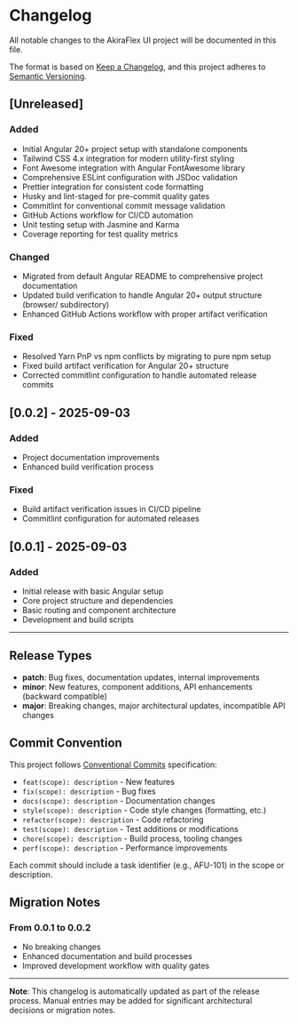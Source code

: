 # Changelog

All notable changes to the AkiraFlex UI project will be documented in this file.

The format is based on [Keep a Changelog](https://keepachangelog.com/en/1.0.0/),
and this project adheres to
[Semantic Versioning](https://semver.org/spec/v2.0.0.html).

## [Unreleased]

### Added

- Initial Angular 20+ project setup with standalone components
- Tailwind CSS 4.x integration for modern utility-first styling
- Font Awesome integration with Angular FontAwesome library
- Comprehensive ESLint configuration with JSDoc validation
- Prettier integration for consistent code formatting
- Husky and lint-staged for pre-commit quality gates
- Commitlint for conventional commit message validation
- GitHub Actions workflow for CI/CD automation
- Unit testing setup with Jasmine and Karma
- Coverage reporting for test quality metrics

### Changed

- Migrated from default Angular README to comprehensive project documentation
- Updated build verification to handle Angular 20+ output structure (browser/
  subdirectory)
- Enhanced GitHub Actions workflow with proper artifact verification

### Fixed

- Resolved Yarn PnP vs npm conflicts by migrating to pure npm setup
- Fixed build artifact verification for Angular 20+ structure
- Corrected commitlint configuration to handle automated release commits

## [0.0.2] - 2025-09-03

### Added

- Project documentation improvements
- Enhanced build verification process

### Fixed

- Build artifact verification issues in CI/CD pipeline
- Commitlint configuration for automated releases

## [0.0.1] - 2025-09-03

### Added

- Initial release with basic Angular setup
- Core project structure and dependencies
- Basic routing and component architecture
- Development and build scripts

---

## Release Types

- **patch**: Bug fixes, documentation updates, internal improvements
- **minor**: New features, component additions, API enhancements (backward
  compatible)
- **major**: Breaking changes, major architectural updates, incompatible API
  changes

## Commit Convention

This project follows
[Conventional Commits](https://www.conventionalcommits.org/) specification:

- `feat(scope): description` - New features
- `fix(scope): description` - Bug fixes
- `docs(scope): description` - Documentation changes
- `style(scope): description` - Code style changes (formatting, etc.)
- `refactor(scope): description` - Code refactoring
- `test(scope): description` - Test additions or modifications
- `chore(scope): description` - Build process, tooling changes
- `perf(scope): description` - Performance improvements

Each commit should include a task identifier (e.g., AFU-101) in the scope or
description.

## Migration Notes

### From 0.0.1 to 0.0.2

- No breaking changes
- Enhanced documentation and build processes
- Improved development workflow with quality gates

---

**Note**: This changelog is automatically updated as part of the release
process. Manual entries may be added for significant architectural decisions or
migration notes.
